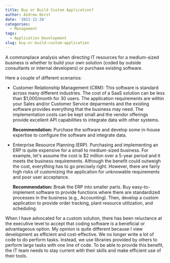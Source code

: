 ```yaml
---
title: Buy or Build Custom Application?
author: Andrew Borst
date: '2021-12-28'
categories:
  - Management
tags:
  - Application Development
slug: buy-or-build-custom-application
---
```

A commonplace analysis when directing IT resources for a medium-sized business is whether to build your own solution (coded by outside consultants or internal developers) or purchase existing software.  

Here a couple of different scenarios:

* Customer Relationship Management (CRM): This software is standard across many different industries. The cost of a SaaS solution can be less than $1,000/month for 30 users. The application requirements are within your Sales and/or Customer Service deparments and the existing software provides everything that the business may need. The implementation costs can be kept small and the vendor offerings provide excellent API capabilities to integrate data with other systems. 

    **Recommendation:** Purchase the software and develop some in-house expertise to configure the software and integrate data.  

* Enterprise Resource Planning (ERP). Purchasing and implementing an ERP is quite expensive for a small to medium-sized business. For example, let's assume the cost is $2 million over a 5-year period and it meets the business requirements. Although the benefit could outweigh the cost, everything has to go precisely right. However, there are fairly high risks of customizing the application for unknowable requirements and poor user acceptance.    

    **Recommendation:** Break the ERP into smaller parts. Buy easy-to-implement software to provide functions where there are standardized processes in the business (e.g., Accounting). Then, develop a custom application to provide order tracking, plant resource utilization, and scheduling. 

When I have advocated for a custom solution, there has been reluctance at the executive level to accept that coding software is a beneficial or advantageous option. My opinion is quite different because I view development as efficient and cost-effective. We no longer write a lot of code to do perform tasks. Instead, we use libraries provided by others  to perform large tasks with one line of code. To be able to provide this benefit, the IT team needs to stay current with their skills and make efficient use of their tools. 

    
